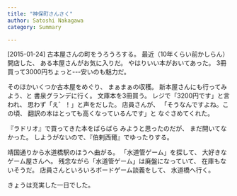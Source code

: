 ```yaml
---
title: "神保町さんさく"
author: Satoshi Nakagawa
category: Summary

---
```


[2015-01-24]  古本屋さんの町をうろうろする。
最近（10年くらい前かしらん）開店した、
ある本屋さんがお気に入りだ。
やはりいい本がおいてあった。
3冊買って3000円ちょっと---安いのも魅力だ。

 そのほかいくつか古本屋をめぐり、
まぁまぁの収穫。
新本屋さんにも行ってみよう、と
書泉グランデに行く。
文庫本を3冊買う。
レジで「3200円です」と言われ、
思わず「え゛！」と声をだした。
店員さんが、
「そうなんですよね。この頃、
翻訳の本はとっても高くなっているんです」と
なぐさめてくれた。

 『ラドリオ』で買ってきた本をばらばら
みようと思ったのだが、
まだ開いてなかった。
しようがないので、『伯剌西爾』でゆったりする。

 靖国通りから水道橋駅のほうへ曲がる。
「水道管ゲーム」を探して、
大好きなゲーム屋さんへ。
残念ながら「水道管ゲーム」は廃盤になっていて、
在庫もないそうだ。
店員さんといろいろボードゲーム談義をして、
水道橋へ行く。

 きょうは充実した一日でした。


